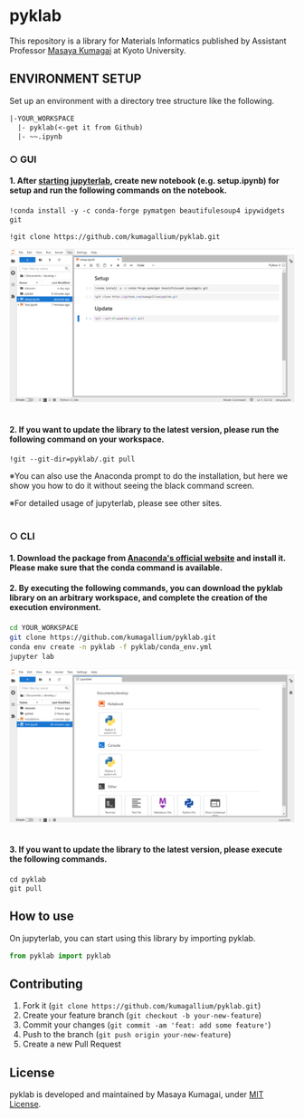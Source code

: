 # pyklab
This repository is a library for Materials Informatics published by Assistant Professor <a href="https://researchmap.jp/mkumagai?lang=en">Masaya Kumagai</a> at Kyoto University.

## ENVIRONMENT SETUP
Set up an environment with a directory tree structure like the following.
```
|-YOUR_WORKSPACE
  |- pyklab(<-get it from Github)
  |- ~~.ipynb
```

### <b>○ GUI</b>
#### 1. After [starting jupyterlab](docs/jupyterlab_setup.md), create new notebook (e.g. setup.ipynb) for setup and run the following commands on the notebook.
```
!conda install -y -c conda-forge pymatgen beautifulesoup4 ipywidgets git
```
```
!git clone https://github.com/kumagallium/pyklab.git
```

<img width="1180" alt="vpd-image" src="docs/images/jupyterlab_install.png">
<br><br>

#### 2. If you want to update the library to the latest version, please run the following command on your workspace.
```
!git --git-dir=pyklab/.git pull
```

※You can also use the Anaconda prompt to do the installation, but here we show you how to do it without seeing the black command screen.

※For detailed usage of jupyterlab, please see other sites.
<br><br>

### <b>○ CLI</b>
#### 1. Download the package from <a href="https://www.anaconda.com/products/individual">Anaconda's official website</a> and install it. Please make sure that the conda command is available.

#### 2. By executing the following commands, you can download the pyklab library on an arbitrary workspace, and complete the creation of the execution environment.

```sh
cd YOUR_WORKSPACE
git clone https://github.com/kumagallium/pyklab.git
conda env create -n pyklab -f pyklab/conda_env.yml
jupyter lab
```
<img width="1180" alt="vpd-image" src="docs/images/jupyterlab.png">
<br><br>

#### 3. If you want to update the library to the latest version, please execute the following commands.
```
cd pyklab
git pull
```

## How to use
On jupyterlab, you can start using this library by importing pyklab.

```python
from pyklab import pyklab
```


## Contributing
1. Fork it (`git clone https://github.com/kumagallium/pyklab.git`)
2. Create your feature branch (`git checkout -b your-new-feature`)
3. Commit your changes (`git commit -am 'feat: add some feature'`)
4. Push to the branch (`git push origin your-new-feature`)
5. Create a new Pull Request

## License
pyklab is developed and maintained by Masaya Kumagai, under [MIT License](LICENSE).